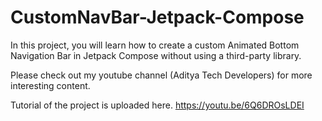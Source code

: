 # CustomNavBar-Jetpack-Compose
In this project, you will learn how to create a custom Animated Bottom Navigation Bar in Jetpack Compose without using a third-party library. 

Please check out my youtube channel (Aditya Tech Developers) for more interesting content.

Tutorial of the project is uploaded here.
https://youtu.be/6Q6DROsLDEI
